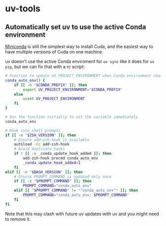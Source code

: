 # uv-tools

## Automatically set uv to use the active Conda environment

[Miniconda](https://docs.anaconda.com/miniconda/install) is still the simplest way to install Cuda, and the easiest way to have multiple versions of Cuda on one machine.

uv doesn't use the active Conda enviroment for `uv sync` like it does for `uv pip`, but we can fix that with a rc script:

```bash
# Function to update UV_PROJECT_ENVIRONMENT when Conda environment changes
conda_auto_env() {
    if [[ -n "$CONDA_PREFIX" ]]; then
        export UV_PROJECT_ENVIRONMENT="$CONDA_PREFIX"
    else
        unset UV_PROJECT_ENVIRONMENT
    fi
}

# Run the function initially to set the variable immediately
conda_auto_env

# Hook into shell prompts
if [[ -n "$ZSH_VERSION" ]]; then
    # Ensure add-zsh-hook is available
    autoload -Uz add-zsh-hook
    # Avoid duplicate hooks
    if ! [[ -v _conda_update_hook_added ]]; then
        add-zsh-hook precmd conda_auto_env
        _conda_update_hook_added=1
    fi
elif [[ -n "$BASH_VERSION" ]]; then
    # Ensure PROMPT_COMMAND is updated only once
    if [[ -z "$PROMPT_COMMAND" ]]; then
        PROMPT_COMMAND="conda_auto_env"
    elif [[ "$PROMPT_COMMAND" != *"conda_auto_env"* ]]; then
        PROMPT_COMMAND="conda_auto_env; $PROMPT_COMMAND"
    fi
fi

```

Note that this may clash with future uv updates with uv and you might need to remove it.
